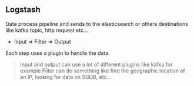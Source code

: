 ## Logstash

Data process pipeline and sends to the elasticsearch or others destinations like kafka topic, http request etc...

* Input => Filter => Output

Each step uses a plugin to handle the data.

> Input and output can use a lot of different plugins like kafka for example
> Filter can do something like find the geographic location of an IP, looking for data on SGDB, etc...
